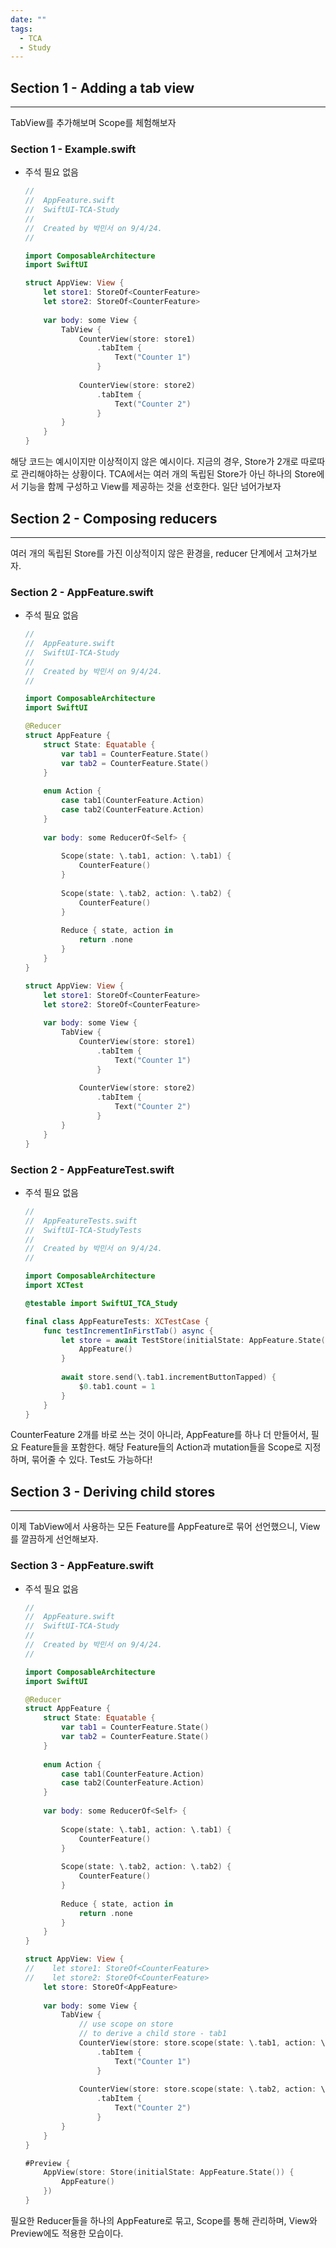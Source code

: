 ```yaml
---
date: ""
tags:
  - TCA
  - Study
---
```

## Section 1 - Adding a tab view
---
TabView를 추가해보며 Scope를 체험해보자
### Section 1 - Example.swift
- 주석 필요 없음
	```swift
	//
	//  AppFeature.swift
	//  SwiftUI-TCA-Study
	//
	//  Created by 박민서 on 9/4/24.
	//
	
	import ComposableArchitecture
	import SwiftUI
	
	struct AppView: View {
	    let store1: StoreOf<CounterFeature>
	    let store2: StoreOf<CounterFeature>
	    
	    var body: some View {
	        TabView {
	            CounterView(store: store1)
	                .tabItem {
	                    Text("Counter 1")
	                }
	            
	            CounterView(store: store2)
	                .tabItem {
	                    Text("Counter 2")
	                }
	        }
	    }
	}
	```
해당 코드는 예시이지만 이상적이지 않은 예시이다.
지금의 경우, Store가 2개로 따로따로 관리해야하는 상황이다. 
TCA에서는 여러 개의 독립된 Store가 아닌 하나의 Store에서 기능을 함께 구성하고 View를 제공하는 것을 선호한다.
일단 넘어가보자

## Section 2 - Composing reducers
---
여러 개의 독립된 Store를 가진 이상적이지 않은 환경을, reducer 단계에서 고쳐가보자.
### Section 2 - AppFeature.swift
- 주석 필요 없음
	```swift
	//
	//  AppFeature.swift
	//  SwiftUI-TCA-Study
	//
	//  Created by 박민서 on 9/4/24.
	//
	
	import ComposableArchitecture
	import SwiftUI
	
	@Reducer
	struct AppFeature {
	    struct State: Equatable {
	        var tab1 = CounterFeature.State()
	        var tab2 = CounterFeature.State()
	    }
	    
	    enum Action {
	        case tab1(CounterFeature.Action)
	        case tab2(CounterFeature.Action)
	    }
	    
	    var body: some ReducerOf<Self> {
	        
	        Scope(state: \.tab1, action: \.tab1) {
	            CounterFeature()
	        }
	        
	        Scope(state: \.tab2, action: \.tab2) {
	            CounterFeature()
	        }
	        
	        Reduce { state, action in
	            return .none
	        }
	    }
	}
	
	struct AppView: View {
	    let store1: StoreOf<CounterFeature>
	    let store2: StoreOf<CounterFeature>
	    
	    var body: some View {
	        TabView {
	            CounterView(store: store1)
	                .tabItem {
	                    Text("Counter 1")
	                }
	            
	            CounterView(store: store2)
	                .tabItem {
	                    Text("Counter 2")
	                }
	        }
	    }
	}
	```
### Section 2 - AppFeatureTest.swift
- 주석 필요 없음
	```swift
	//
	//  AppFeatureTests.swift
	//  SwiftUI-TCA-StudyTests
	//
	//  Created by 박민서 on 9/4/24.
	//
	
	import ComposableArchitecture
	import XCTest
	
	@testable import SwiftUI_TCA_Study
	
	final class AppFeatureTests: XCTestCase {
	    func testIncrementInFirstTab() async {
	        let store = await TestStore(initialState: AppFeature.State()) {
	            AppFeature()
	        }
	        
	        await store.send(\.tab1.incrementButtonTapped) {
	            $0.tab1.count = 1
	        }
	    }
	}
	```

CounterFeature 2개를 바로 쓰는 것이 아니라, AppFeature를 하나 더 만들어서, 필요 Feature들을 포함한다.
해당 Feature들의 Action과 mutation들을 Scope로 지정하며, 묶어줄 수 있다.
Test도 가능하다!

## Section 3 - Deriving child stores
---
이제 TabView에서 사용하는 모든 Feature를 AppFeature로 묶어 선언했으니, View를 깔끔하게 선언해보자.
### Section 3 - AppFeature.swift
- 주석 필요 없음
	```swift
	//
	//  AppFeature.swift
	//  SwiftUI-TCA-Study
	//
	//  Created by 박민서 on 9/4/24.
	//
	
	import ComposableArchitecture
	import SwiftUI
	
	@Reducer
	struct AppFeature {
	    struct State: Equatable {
	        var tab1 = CounterFeature.State()
	        var tab2 = CounterFeature.State()
	    }
	    
	    enum Action {
	        case tab1(CounterFeature.Action)
	        case tab2(CounterFeature.Action)
	    }
	    
	    var body: some ReducerOf<Self> {
	        
	        Scope(state: \.tab1, action: \.tab1) {
	            CounterFeature()
	        }
	        
	        Scope(state: \.tab2, action: \.tab2) {
	            CounterFeature()
	        }
	        
	        Reduce { state, action in
	            return .none
	        }
	    }
	}
	
	struct AppView: View {
	//    let store1: StoreOf<CounterFeature>
	//    let store2: StoreOf<CounterFeature>
	    let store: StoreOf<AppFeature>
	    
	    var body: some View {
	        TabView {
	            // use scope on store
	            // to derive a child store - tab1
	            CounterView(store: store.scope(state: \.tab1, action: \.tab1))
	                .tabItem {
	                    Text("Counter 1")
	                }
	            
	            CounterView(store: store.scope(state: \.tab2, action: \.tab2))
	                .tabItem {
	                    Text("Counter 2")
	                }
	        }
	    }
	}
	
	#Preview {
	    AppView(store: Store(initialState: AppFeature.State()) {
	        AppFeature()
	    })
	}
	```
필요한 Reducer들을 하나의 AppFeature로 묶고, Scope를 통해 관리하며, View와 Preview에도 적용한 모습이다.